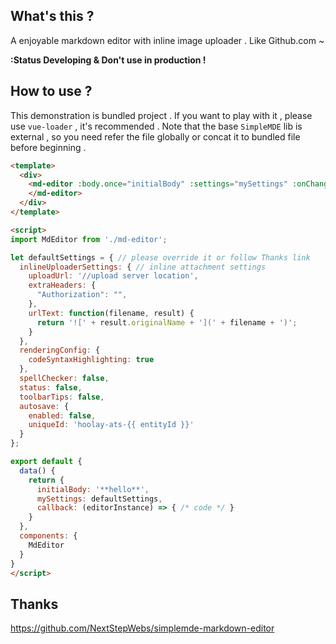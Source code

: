## What's this ?
A enjoyable markdown editor with inline image uploader . Like Github.com ~

**:Status Developing & Don't use in production !**

## How to use ?

This demonstration is bundled project . If you want to play with it , please use `vue-loader` , it's recommended . Note that the base
`SimpleMDE` lib is external , so you need refer the file globally or concat it to bundled file before beginning .

```html
<template>
  <div>
    <md-editor :body.once="initialBody" :settings="mySettings" :onChange="callback">
    </md-editor>
  </div>
</template>

<script>
import MdEditor from './md-editor';

let defaultSettings = { // please override it or follow Thanks link
  inlineUploaderSettings: { // inline attachment settings
    uploadUrl: '//upload server location',
    extraHeaders: {
      "Authorization": "",
    },
    urlText: function(filename, result) {
      return '![' + result.originalName + '](' + filename + ')';
    }
  },
  renderingConfig: {
    codeSyntaxHighlighting: true
  },
  spellChecker: false,
  status: false,
  toolbarTips: false,
  autosave: {
    enabled: false,
    uniqueId: 'hoolay-ats-{{ entityId }}'
  }
};

export default {
  data() {
    return {
      initialBody: '**hello**',
      mySettings: defaultSettings,
      callback: (editorInstance) => { /* code */ }
    }
  },
  components: {
    MdEditor
  }
}
</script>
```

## Thanks

https://github.com/NextStepWebs/simplemde-markdown-editor